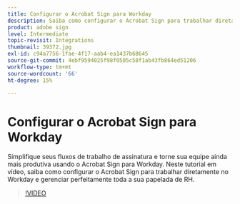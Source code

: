 ```yaml
---
title: Configurar o Acrobat Sign para Workday
description: Saiba como configurar o Acrobat Sign para trabalhar diretamente no Workday e gerenciar perfeitamente toda a sua papelada de RH
product: adobe sign
level: Intermediate
topic-revisit: Integrations
thumbnail: 39372.jpg
exl-id: c94a7756-1fae-4f17-aab4-ea1437b68645
source-git-commit: 4ebf9594025f98f0505c58f1ab43fb864ed51206
workflow-type: tm+mt
source-wordcount: '66'
ht-degree: 15%

---
```


# Configurar o Acrobat Sign para Workday

Simplifique seus fluxos de trabalho de assinatura e torne sua equipe ainda mais produtiva usando o Acrobat Sign para Workday. Neste tutorial em vídeo, saiba como configurar o Acrobat Sign para trabalhar diretamente no Workday e gerenciar perfeitamente toda a sua papelada de RH.

>[!VIDEO](https://video.tv.adobe.com/v/39372?quality=12&learn=on&hidetitle=true)

